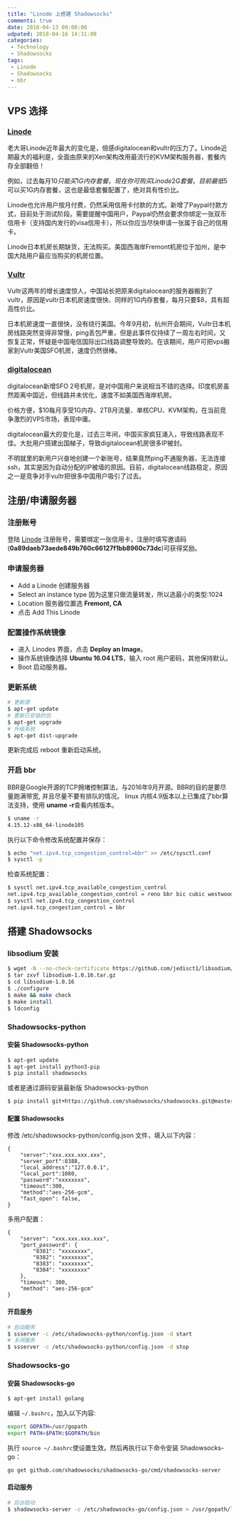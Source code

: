 ```yaml
---
title: "Linode 上搭建 Shadowsocks"
comments: true
date: 2018-04-13 09:08:00
udpated: 2018-04-16 14:31:00
categories:
 - Technology
 - Shadowsocks
tags:
 - Linode
 - Shadowsocks
 - bbr
---
```


## VPS 选择

### [Linode](https://www.linode.com/?r=0a89daeb73aede849b760c66127f1bb8960c73dc)

老大哥Linode近年最大的变化是，倍感digitalocean和vultr的压力了。Linode近期最大的福利是，全面由原来的Xen架构改用最流行的KVM架构服务器，套餐内存全部翻倍！

例如，过去每月$10只能买1G内存套餐，现在你可购买Linode 2G套餐，目前最低$5可以买1G内存套餐，这也是最低套餐配置了，绝对具有性价比。

Linode也允许用户按月付费，仍然采用信用卡付款的方式。新增了Paypal付款方式，目前处于测试阶段。需要提醒中国用户，Paypal仍然会要求你绑定一张双币信用卡（支持国内发行的visa信用卡），所以你应当尽快申请一张属于自己的信用卡。

Linode日本机房长期缺货，无法购买。美国西海岸Fremont机房位于加州，是中国大陆用户最应当购买的机房位置。

### [Vultr](www.vultr.com)

Vultr这两年的增长速度惊人，中国站长把原来digitalocean的服务器搬到了vultr，原因是vultr日本机房速度很快、同样的1G内存套餐，每月只要$8，具有超高性价比。

日本机房速度一直很快，没有绕行美国。今年9月初，杭州开会期间，Vultr日本机房线路突然变得非常慢，ping丢包严重，但是此事件仅持续了一周左右时间，又恢复正常，怀疑是中国电信国际出口线路调整导致的。在该期间，用户可把vps搬家到Vultr美国SFO机房，速度仍然很棒。

### [digitalocean](www.digitalocean.com)

digitalocean新增SFO 2号机房，是对中国用户来说相当不错的选择。印度机房虽然距离中国近，但线路并未优化，速度不如美国西海岸机房。

价格方便，$10每月享受1G内存、2TB月流量、单核CPU、KVM架构，在当前竞争激烈的VPS市场，表现中庸。

digitalocean最大的变化是，过去三年间，中国买家疯狂涌入，导致线路表现不佳。大批用户搭建出国梯子，导致digitalocean机房很多IP被封。

不明就里的新用户兴奋地创建一个新账号，结果竟然ping不通服务器，无法连接ssh，其实是因为自动分配的IP被墙的原因。目前，digitalocean线路稳定，原因之一是竞争对手vultr把很多中国用户吸引了过去。
<!-- more -->

## 注册/申请服务器

### 注册账号

登陆 [Linode](https://www.linode.com/?r=0a89daeb73aede849b760c66127f1bb8960c73dc) 注册账号，需要绑定一张信用卡，注册时填写邀请码(**0a89daeb73aede849b760c66127f1bb8960c73dc**)可获得奖励。

### 申请服务器
* Add a Linode 创建服务器
* Select an instance type 因为这里只做流量转发，所以选最小的类型:1024
* Location 服务器位置选 **Fremont, CA**
* 点击 Add This Linode

### 配置操作系统镜像
* 进入 Linodes 界面，点击 **Deploy an Image**。
* 操作系统镜像选择 **Ubuntu 16.04 LTS**，输入 root 用户密码，其他保持默认。
* Boot 启动服务器。

### 更新系统
```sh
# 更新源
$ apt-get update
# 更新已安装的包
$ apt-get upgrade
# 升级系统
$ apt-get dist-upgrade
```
更新完成后 reboot 重新启动系统。

### 开启 bbr
BBR是Google开源的TCP拥堵控制算法，与2016年9月开源。BBR的目的是要尽量跑满带宽, 并且尽量不要有排队的情况。
linux 内核4.9版本以上已集成了bbr算法支持，使用 **uname -r**查看内核版本。
```sh
$ uname -r
4.15.12-x86_64-linode105
```
执行以下命令修改系统配置并保存：
```sh
$ echo "net.ipv4.tcp_congestion_control=bbr" >> /etc/sysctl.conf
$ sysctl -p
```
检查系统配置：
```sh
$ sysctl net.ipv4.tcp_available_congestion_control
net.ipv4.tcp_available_congestion_control = reno bbr bic cubic westwood htcp
$ sysctl net.ipv4.tcp_congestion_control
net.ipv4.tcp_congestion_control = bbr
```


## 搭建 Shadowsocks

### libsodium 安装
```sh
$ wget -N --no-check-certificate https://github.com/jedisct1/libsodium/releases/download/1.0.16/libsodium-1.0.16.tar.gz
$ tar zxvf libsodium-1.0.16.tar.gz
$ cd libsodium-1.0.16
$ ./configure
$ make && make check
$ make install
$ ldconfig
```

### Shadowsocks-python

#### 安装 Shadowsocks-python
```sh
$ apt-get update
$ apt-get install python3-pip
$ pip install shadowsocks
```
或者是通过源码安装最新版 Shadowsocks-python
```sh
$ pip install git+https://github.com/shadowsocks/shadowsocks.git@master
```

#### 配置 Shadowsocks
修改 /etc/shadowsocks-python/config.json 文件，填入以下内容：
```
{
    "server":"xxx.xxx.xxx.xxx",
    "server_port":8388,
    "local_address":"127.0.0.1",
    "local_port":1080,
    "password":"xxxxxxxx",
    "timeout":300,
    "method":"aes-256-gcm",
    "fast_open": false,
}
```
多用户配置：
```
{
    "server": "xxx.xxx.xxx.xxx",
    "port_password": {
        "8381": "xxxxxxxx",
        "8382": "xxxxxxxx",
        "8383": "xxxxxxxx",
        "8384": "xxxxxxxx"
    },
    "timeout": 300,
    "method": "aes-256-gcm"
}
```

#### 开启服务
```sh
# 启动服务
$ ssserver -c /etc/shadowsocks-python/config.json -d start
# 关闭服务
$ ssserver -c /etc/shadowsocks-python/config.json -d stop
```

### Shadowsocks-go

#### 安装 Shadowsocks-go
```sh
$ apt-get install golang
```
编辑 `~/.bashrc`，加入以下内容:
```sh
export GOPATH=/usr/gopath
export PATH=$PATH:$GOPATH/bin
```
执行 `source ~/.bashrc`使设置生效。然后再执行以下命令安装 Shadowsocks-go：
```sh
go get github.com/shadowsocks/shadowsocks-go/cmd/shadowsocks-server
```

#### 启动服务
```sh
# 后台启动
$ shadowsocks-server -c /etc/shadowsocks-go/config.json > /usr/gopath/log/log &
```
